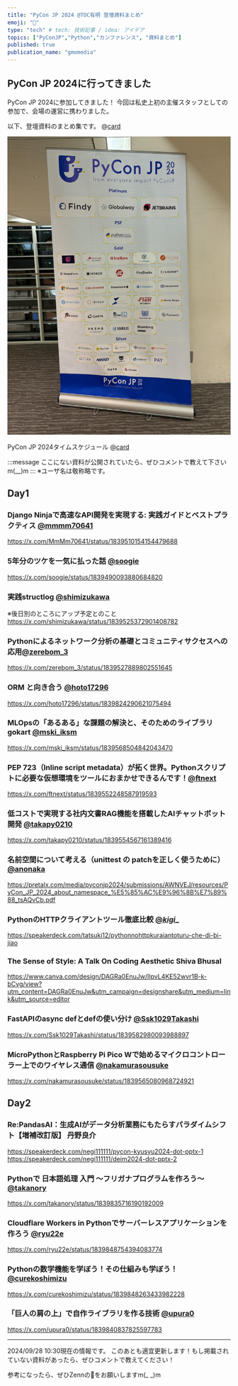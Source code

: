 ```yaml
---
title: "PyCon JP 2024 @TOC有明 登壇資料まとめ"
emoji: "📣"
type: "tech" # tech: 技術記事 / idea: アイデア
topics: ["PyConJP","Python","カンファレンス", "資料まとめ"]
published: true
publication_name: "gmomedia"
---
```


## PyCon JP 2024に行ってきました
PyCon JP 2024に参加してきました！
今回は私史上初の主催スタッフとしての参加で、会場の運営に携わりました。

以下、登壇資料のまとめ集です。
@[card](https://2024.pycon.jp/ja)

![スポンサー一覧の写真](/images/203c0f97ae98b9/1.jpg)

PyCon JP 2024タイムスケジュール
@[card](https://2024.pycon.jp/ja/timetable/day1)


:::message
ここにない資料が公開されていたら、ぜひコメントで教えて下さいm(__)m
:::
※ユーザ名は敬称略です。

## Day1
### Django Ninjaで高速なAPI開発を実現する: 実践ガイドとベストプラクティス [@mmmm70641](https://x.com/mmmm70641)
https://x.com/MmMm70641/status/1839510154154479688


### 5年分のツケを一気に払った話 [@soogie](https://x.com/soogie)
https://x.com/soogie/status/1839490093880684820


### 実践structlog [@shimizukawa](https://x.com/shimizukawa)
※後日別のところにアップ予定とのこと
https://x.com/shimizukawa/status/1839525372901408782


### Pythonによるネットワーク分析の基礎とコミュニティサクセスへの応用[@zerebom_3](https://x.com/zerebom_3)
https://x.com/zerebom_3/status/1839527889802551645


### ORM と向き合う [@hoto17296](https://x.com/hoto17296)
https://x.com/hoto17296/status/1839824290621075494


### MLOpsの「あるある」な課題の解決と、そのためのライブラリgokart [@mski_iksm](https://x.com/mski_iksm)
https://x.com/mski_iksm/status/1839568504842043470


### PEP 723（Inline script metadata）が拓く世界。Pythonスクリプトに必要な仮想環境をツールにおまかせできるんです！[@ftnext](https://x.com/ftnext)
https://x.com/ftnext/status/1839552248587919593


### 低コストで実現する社内文書RAG機能を搭載したAIチャットボット開発 [@takapy0210](https://x.com/takapy0210)
https://x.com/takapy0210/status/1839554567161389416


### 名前空間について考える（unittest の patchを正しく使うために） [@anonaka](https://x.com/anonaka)
https://pretalx.com/media/pyconjp2024/submissions/AWNVEJ/resources/PyCon_JP_2024_about_namespace_%E5%85%AC%E9%96%8B%E7%89%88_tsAQvCb.pdf

### PythonのHTTPクライアントツール徹底比較 [@_kigi__](https://x.com/_kigi__/status/1839451591528886567)
https://speakerdeck.com/tatsuki12/pythonnohttpkuraiantoturu-che-di-bi-jiao


### The Sense of Style: A Talk On Coding Aesthetic Shiva Bhusal
https://www.canva.com/design/DAGRa0EnuJw/lIpvL4KE52wvr1B-k-bCvg/view?utm_content=DAGRa0EnuJw&utm_campaign=designshare&utm_medium=link&utm_source=editor


### FastAPIのasync defとdefの使い分け [@Ssk1029Takashi](https://x.com/Ssk1029Takashi)
https://x.com/Ssk1029Takashi/status/1839582980093988897


### MicroPythonとRaspberry Pi Pico Wで始めるマイクロコントローラー上でのワイヤレス通信 [@nakamurasousuke](https://x.com/nakamurasousuke)
https://x.com/nakamurasousuke/status/1839565080968724921



## Day2
### Re:PandasAI：生成AIがデータ分析業務にもたらすパラダイムシフト【増補改訂版】 丹野良介
https://speakerdeck.com/negi111111/pycon-kyusyu2024-dot-pptx-1
https://speakerdeck.com/negi111111/deim2024-dot-pptx-2


### Pythonで 日本語処理 入門 〜フリガナプログラムを作ろう〜 [@takanory](https://x.com/takanory)
https://x.com/takanory/status/1839835716190192009


### Cloudflare Workers in Pythonでサーバーレスアプリケーションを作ろう [@ryu22e](https://x.com/ryu22e)
https://x.com/ryu22e/status/1839848754394083774


### Pythonの数学機能を学ぼう！その仕組みも学ぼう！ [@curekoshimizu](https://x.com/curekoshimizu)
https://x.com/curekoshimizu/status/1839848263433982228


### 「巨人の肩の上」で自作ライブラリを作る技術 [@upura0](https://x.com/upura0)
https://x.com/upura0/status/1839840837825597783


-----

2024/09/28 10:30現在の情報です。
このあとも適宜更新します！もし掲載されていない資料があったら、ぜひコメントで教えてください！

参考になったら、ぜひZennの💖をお願いしますm(_ _)m
